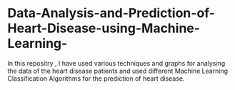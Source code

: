 # Data-Analysis-and-Prediction-of-Heart-Disease-using-Machine-Learning-
In this repositry , I have used various techniques and graphs for analysing the data of the heart disease patients and used different Machine Learning Classification Algorithms for the prediction of heart disease.
